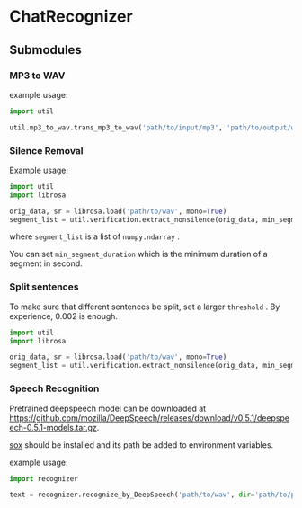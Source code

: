 # ChatRecognizer



## Submodules

### MP3 to WAV

example usage:

```python
import util

util.mp3_to_wav.trans_mp3_to_wav('path/to/input/mp3', 'path/to/output/wav')
```



### Silence Removal

Example usage:

```python
import util
import librosa

orig_data, sr = librosa.load('path/to/wav', mono=True)
segment_list = util.verification.extract_nonsilence(orig_data, min_segment_duration=1.0, samplerate=sr)
```

where `segment_list` is a list of `numpy.ndarray` .

You can set `min_segment_duration` which is the minimum duration of a segment in second.



### Split sentences

To make sure that different sentences be split, set a larger `threshold` . By experience, 0.002 is enough.

```python
import util
import librosa

orig_data, sr = librosa.load('path/to/wav', mono=True)
segment_list = util.verification.extract_nonsilence(orig_data, min_segment_duration=1.0, samplerate=sr, threshold=0.002)
```



### Speech Recognition

Pretrained deepspeech model can be downloaded at https://github.com/mozilla/DeepSpeech/releases/download/v0.5.1/deepspeech-0.5.1-models.tar.gz.

[sox](https://sourceforge.net/projects/sox/files/sox/14.4.2/) should be installed and its path be added to environment variables.

example usage:

```python
import recognizer

text = recognizer.recognize_by_DeepSpeech('path/to/wav', dir='path/to/pretrained/model')
```

